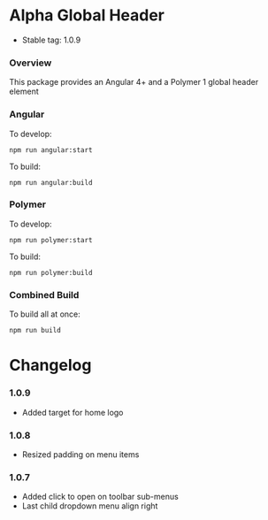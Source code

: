 # Alpha Global Header

* Stable tag: 1.0.9

### Overview

This package provides an Angular 4+ and a Polymer 1 global header element

### Angular

To develop:
```node
npm run angular:start
```

To build:
```node
npm run angular:build
```


### Polymer

To develop:
```node
npm run polymer:start
```

To build:
```node
npm run polymer:build
```

### Combined Build

To build all at once:
```node
npm run build
```

# Changelog

### 1.0.9
- Added target for home logo

### 1.0.8
- Resized padding on menu items

### 1.0.7
- Added click to open on toolbar sub-menus
- Last child dropdown menu align right
